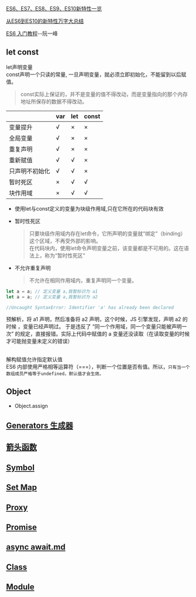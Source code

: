 [ES6、ES7、ES8、ES9、ES10新特性一览](https://juejin.im/post/5ca2e1935188254416288eb2)

[从ES6到ES10的新特性万字大总结](https://juejin.im/post/5dfa5cb86fb9a0165721db1d)

[ES6 入门教程](https://es6.ruanyifeng.com/)--阮一峰


## let const
let声明变量  
const声明一个只读的常量, 一旦声明变量，就必须立即初始化，不能留到以后赋值。
>const实际上保证的，并不是变量的值不得改动，而是变量指向的那个内存地址所保存的数据不得改动。


||var |	let |	const|
|:--|:--|:--|:--|
|变量提升	| √	| × |	× |
|全局变量	| √	| × |	× |
|重复声明	| √	| × |	× |
|重新赋值	| √	| √ |	× |
|只声明不初始化 |	√	| √|	×|
|暂时死区	| ×	| √ |	√ |
|块作用域	| ×	| √ |	√ |

* 使用let与const定义的变量为块级作用域,只在它所在的代码块有效
* 暂时性死区
  >只要块级作用域内存在let命令，它所声明的变量就“绑定”（binding）这个区域，不再受外部的影响。  
  >在代码块内，使用let命令声明变量之前，该变量都是不可用的。这在语法上，称为“暂时性死区”

* 不允许重复声明
  >不允许在相同作用域内，重复声明同一个变量。

```js
let a = a; // 定义变量 a,我暂标识为 a1
let a = a; // 定义变量 a,我暂标识为 a2

//Uncaught SyntaxError: Identifier 'a' has already been declared
```
预解析，将 a1 声明，然后准备将 a2 声明，这个时候，JS 引擎发现，声明 a2 的时候 ，变量已经声明过。
于是违反了 “同一个作用域，同一个变量只能被声明一次” 的规定，直接报错。实际上代码中赋值的 a 变量还没读取（在读取变量的时候才可能抛变量未定义的错误）


## 
解构赋值允许指定默认值  
ES6 内部使用严格相等运算符（===），判断一个位置是否有值。所以，`只有当一个数组成员严格等于undefined，默认值才会生效。`

## Object
* Object.assign

## [Generators 生成器](./details/JS/Generator.md)

## [箭头函数](./details/JS/this.md)



## [Symbol](./details/JS数据类型/Symbol.md)

## [Set Map](./details/JS/Set、Map.md)

## [Proxy](./details/JS/proxy.md)

## [Promise](./details/JS/promise.md)

## [async await.md](./details/JS/async_await.md)

## [Class](./details/JS/Class.md)

## [Module](./details/JS/Module.md)


